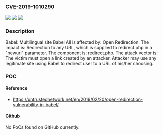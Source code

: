 ### [CVE-2019-1010290](https://cve.mitre.org/cgi-bin/cvename.cgi?name=CVE-2019-1010290)
![](https://img.shields.io/static/v1?label=Product&message=Babel&color=blue)
![](https://img.shields.io/static/v1?label=Version&message=n%2Fa&color=blue)
![](https://img.shields.io/static/v1?label=Vulnerability&message=Open%20Redirection&color=brighgreen)

### Description

Babel: Multilingual site Babel All is affected by: Open Redirection. The impact is: Redirection to any URL, which is supplied to redirect.php in a "newurl" parameter. The component is: redirect.php. The attack vector is: The victim must open a link created by an attacker. Attacker may use any legitimate site using Babel to redirect user to a URL of his/her choosing.

### POC

#### Reference
- https://untrustednetwork.net/en/2019/02/20/open-redirection-vulnerability-in-babel/

#### Github
No PoCs found on GitHub currently.

